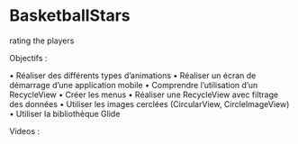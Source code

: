 # BasketballStars
 rating the players 

Objectifs :

•	Réaliser des différents types d’animations
•	Réaliser un écran de démarrage d’une application mobile
•	Comprendre l’utilisation d’un RecycleView
•	Créer les menus
•	Réaliser une RecycleView avec filtrage des données
•	Utiliser les images cerclées (CircularView, CircleImageView)
•	Utiliser la bibliothèque Glide

Videos :

